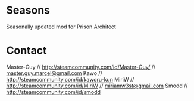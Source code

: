 Seasons
=======

Seasonally updated mod for Prison Architect



Contact
=======

Master-Guy // http://steamcommunity.com/id/Master-Guy/ // master.guy.marcel@gmail.com
Kawo // http://steamcommunity.com/id/kaworu-kun
MiriW // http://steamcommunity.com/id/MiriW // miriamw3st@gmail.com
Smodd // http://steamcommunity.com/id/smodd